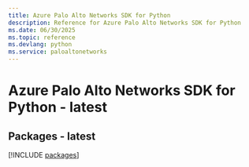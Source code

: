 ```yaml
---
title: Azure Palo Alto Networks SDK for Python
description: Reference for Azure Palo Alto Networks SDK for Python
ms.date: 06/30/2025
ms.topic: reference
ms.devlang: python
ms.service: paloaltonetworks
---
```

# Azure Palo Alto Networks SDK for Python - latest
## Packages - latest
[!INCLUDE [packages](palo-alto-networks-index.md)]